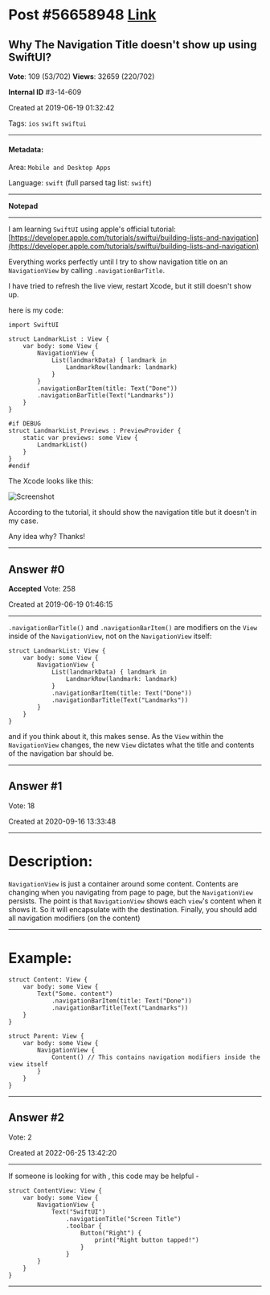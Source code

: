 
# Post \#56658948 [Link](https://stackoverflow.com/questions/56658948/)

## Why The Navigation Title doesn't show up using SwiftUI?

**Vote**: 109 (53/702) **Views**: 32659 (220/702) 

**Internal ID** \#3-14-609

Created at 2019-06-19 01:32:42

Tags: `ios` `swift` `swiftui`

----------

#### Metadata:

Area: `Mobile and Desktop Apps`

Language: `swift` (full parsed tag list: `swift`)

----------

**Notepad**


----------

I am learning `SwiftUI` using apple's official tutorial:
[https://developer.apple.com/tutorials/swiftui/building-lists-and-navigation](https://developer.apple.com/tutorials/swiftui/building-lists-and-navigation)

Everything works perfectly until I try to show navigation title on an `NavigationView` by calling `.navigationBarTitle`. 

I have tried to refresh the live view, restart Xcode, but it still doesn't show up.

here is my code:

```
import SwiftUI

struct LandmarkList : View {
    var body: some View {
        NavigationView {
            List(landmarkData) { landmark in
                LandmarkRow(landmark: landmark)
            }
        }
        .navigationBarItem(title: Text("Done"))
        .navigationBarTitle(Text("Landmarks"))
    }
}

#if DEBUG
struct LandmarkList_Previews : PreviewProvider {
    static var previews: some View {
        LandmarkList()
    }
}
#endif
```


The Xcode looks like this:

![Screenshot](https://dymx102.github.io/PhotoMagicSite/images/swiftui_navigation_title_not_showing.png)

According to the tutorial, it should show the navigation title but it doesn't in my case.

Any idea why? Thanks!


----------
        
## Answer \#0

**Accepted** Vote: 258

Created at 2019-06-19 01:46:15

------------

`.navigationBarTitle()` and `.navigationBarItem()` are modifiers on the `View` inside of the `NavigationView`, not on the `NavigationView` itself:

```
struct LandmarkList: View {
    var body: some View {
        NavigationView {
            List(landmarkData) { landmark in
                LandmarkRow(landmark: landmark)
            }
            .navigationBarItem(title: Text("Done"))
            .navigationBarTitle(Text("Landmarks"))
        }
    }
}
```


and if you think about it, this makes sense.  As the `View` within the `NavigationView` changes, the new `View` dictates what the title and contents of the navigation bar should be.


------------
    
    
## Answer \#1

 Vote: 18

Created at 2020-09-16 13:33:48

------------


# Description:


`NavigationView` is just a container around some content. Contents are changing when you navigating from page to page, but the `NavigationView` persists.
The point is that `NavigationView` shows each `view`'s content when it shows it. So it will encapsulate with the destination.
Finally, you should add all navigation modifiers  (on the content)

---



# Example:


```
struct Content: View {
    var body: some View {
        Text("Some. content")
            .navigationBarItem(title: Text("Done"))
            .navigationBarTitle(Text("Landmarks"))
    }
}
```

```
struct Parent: View {
    var body: some View {
        NavigationView {
            Content() // This contains navigation modifiers inside the view itself
        }
    }
}
```



------------
    
    
## Answer \#2

 Vote: 2

Created at 2022-06-25 13:42:20

------------

If someone is looking for  with , this code may be helpful -
```
struct ContentView: View {
    var body: some View {
        NavigationView {
            Text("SwiftUI")
                .navigationTitle("Screen Title")
                .toolbar {
                    Button("Right") {
                        print("Right button tapped!")
                    }
                }
        }
    }
}
```



------------
    
    